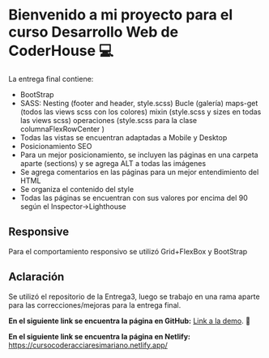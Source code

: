 # Bienvenido a mi proyecto para el curso Desarrollo Web de CoderHouse 💻

La entrega final contiene:

-   BootStrap
-   SASS:
        Nesting (footer and header, style.scss)
        Bucle (galería)
        maps-get (todos las views scss con los colores)
        mixin (style.scss y sizes en todas las views scss)
        operaciones (style.scss para la clase columnaFlexRowCenter )
-   Todas las vistas se encuentran adaptadas a Mobile y Desktop
-   Posicionamiento SEO
-   Para un mejor posicionamiento, se incluyen las páginas en una carpeta aparte (sections) y se agrega ALT a todas las imágenes
-   Se agrega comentarios en las páginas para un mejor entendimiento del HTML
-   Se organiza el contenido del style
-   Todas las páginas se encuentran con sus valores por encima del 90 según el Inspector->Lighthouse

## Responsive

Para el comportamiento responsivo se utilizó Grid+FlexBox y BootStrap

## Aclaración
Se utilizó el repositorio de la Entrega3, luego se trabajo en una rama aparte para las correcciones/mejoras para la entrega final.

**En el siguiente link se encuentra la página en GitHub:** [Link a la demo](https://marianoacciaresi.github.io/PreEntrega3-Acciaresi-Mariano/). 🚀

**En el siguiente link se encuentra la página en Netlify:** https://cursocoderacciaresimariano.netlify.app/